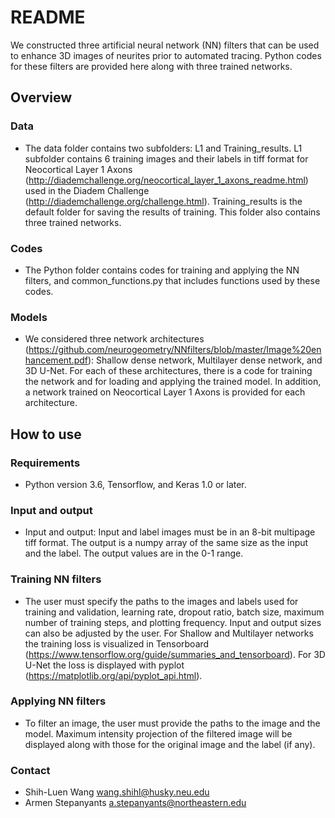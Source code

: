# README #

We constructed three artificial neural network (NN) filters that can be used to enhance 3D images of neurites prior to automated tracing. Python codes for these filters are provided here along with three trained networks. 

## Overview ##

### Data ###

* The data folder contains two subfolders: L1 and Training_results. L1 subfolder contains 6 training images and their labels in tiff format for Neocortical Layer 1 Axons (http://diademchallenge.org/neocortical_layer_1_axons_readme.html) used in the Diadem Challenge (http://diademchallenge.org/challenge.html). Training_results is the default folder for saving the results of training. This folder also contains three trained networks.

### Codes ###

* The Python folder contains codes for training and applying the NN filters, and common_functions.py that includes functions used by these codes.

### Models ###

* We considered three network architectures (https://github.com/neurogeometry/NNfilters/blob/master/Image%20enhancement.pdf): Shallow dense network, Multilayer dense network, and 3D U-Net. For each of these architectures, there is a code for training the network and for loading and applying the trained model. In addition, a network trained on Neocortical Layer 1 Axons is provided for each architecture.

## How to use ##

### Requirements ###

* Python version 3.6, Tensorflow, and Keras 1.0 or later.

### Input and output ###

* Input and output: Input and label images must be in an 8-bit multipage tiff format. The output is a numpy array of the same size as the input and the label. The output values are in the 0-1 range.

### Training NN filters ###

* The user must specify the paths to the images and labels used for training and validation, learning rate, dropout ratio, batch size, maximum number of training steps, and plotting frequency. Input and output sizes can also be adjusted by the user. For Shallow and Multilayer networks the training loss is visualized in Tensorboard (https://www.tensorflow.org/guide/summaries_and_tensorboard). For 3D U-Net the loss is displayed with pyplot (https://matplotlib.org/api/pyplot_api.html).

### Applying NN filters ###

* To filter an image, the user must provide the paths to the image and the model. Maximum intensity projection of the filtered image will be displayed along with those for the original image and the label (if any). 

### Contact ###

* Shih-Luen Wang wang.shihl@husky.neu.edu
* Armen Stepanyants a.stepanyants@northeastern.edu

